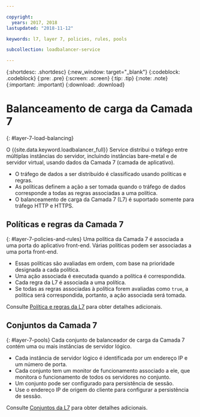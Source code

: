 ```yaml
---

copyright:
  years: 2017, 2018
lastupdated: "2018-11-12"

keywords: l7, layer 7, policies, rules, pools

subcollection: loadbalancer-service

---
```


{:shortdesc: .shortdesc}
{:new_window: target="_blank"}
{:codeblock: .codeblock}
{:pre: .pre}
{:screen: .screen}
{:tip: .tip}
{:note: .note}
{:important: .important}
{:download: .download}

# Balanceamento de carga da Camada 7
{: #layer-7-load-balancing}

O {{site.data.keyword.loadbalancer_full}} Service distribui o tráfego entre múltiplas instâncias do servidor, incluindo instâncias bare-metal e de servidor virtual, usando dados da Camada 7 (camada de aplicativo).

 * O tráfego de dados a ser distribuído é classificado usando políticas e regras.
 * As políticas definem a ação a ser tomada quando o tráfego de dados corresponde a todas as regras associadas a uma política.
 * O balanceamento de carga da Camada 7 (L7) é suportado somente para tráfego HTTP e HTTPS.

## Políticas e regras da Camada 7
{: #layer-7-policies-and-rules}
Uma política da Camada 7 é associada a uma porta do aplicativo front-end. Várias políticas podem ser associadas a uma porta front-end.

 * Essas políticas são avaliadas em ordem, com base na prioridade designada a cada política.
 * Uma ação associada é executada quando a política é correspondida.
 * Cada regra da L7 é associada a uma política.
 * Se todas as regras associadas à política forem avaliadas como `true`, a política será correspondida, portanto, a ação associada será tomada.

Consulte [Política e regras da L7](/docs/infrastructure/loadbalancer-service?topic=loadbalancer-service-layer-7-policy) para obter detalhes adicionais.

## Conjuntos da Camada 7
{: #layer-7-pools}
Cada conjunto de balanceador de carga da Camada 7 contém uma ou mais instâncias de servidor lógico.

 * Cada instância de servidor lógico é identificada por um endereço IP e um número de porta.
 * Cada conjunto tem um monitor de funcionamento associado a ele, que monitora o funcionamento de todos os servidores no conjunto.
 * Um conjunto pode ser configurado para persistência de sessão.
 * Use o endereço IP de origem do cliente para configurar a persistência de sessão.

Consulte [Conjuntos da L7](/docs/infrastructure/loadbalancer-service?topic=loadbalancer-service-layer-7-pool) para obter detalhes adicionais.

